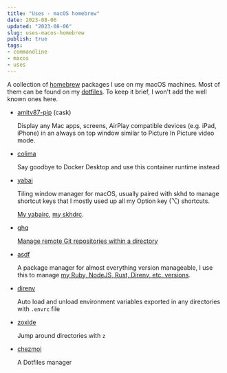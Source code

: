 ```yaml
---
title: "Uses - macOS homebrew"
date: 2023-08-06
updated: "2023-08-06"
slug: uses-macos-homebrew
publish: true
tags:
- commandline
- macos
- uses
---
```


A collection of [homebrew](https://brew.sh) packages I use on my macOS machines. Most of them can be found on my [dotfiles](https://github.com/narze/dotfiles/blob/master/chezmoi/.chezmoiscripts/run_once_after_darwin_10-install-packages.sh.tmpl). To keep it brief, I won't add the well known ones here.

- [amitv87-pip](https://github.com/amitv87/PiP) (cask)

    Display any Mac apps, screens, AirPlay compatible devices (e.g. iPad, iPhone) in an always on top window similar to Picture In Picture video mode.

- [colima](https://github.com/abiosoft/colima)

    Say goodbye to Docker Desktop and use this container runtime instead

- [yabai](https://github.com/koekeishiya/yabai)

    Tiling window manager for macOS, usually paired with skhd to manage shortcut keys that I mostly used up all my Option key (⌥) shortcuts.

    [My yabairc](https://github.com/narze/dotfiles/blob/master/chezmoi/executable_dot_yabairc), [my skhdrc](https://github.com/narze/dotfiles/blob/master/chezmoi/executable_dot_skhdrc).

- [ghq](https://github.com/x-motemen/ghq)

    [Manage remote Git repositories within a directory](./ghq.md)

- [asdf](https://asdf-vm.com)

    A package manager for almost everything version manageable, I use this to manage [my Ruby, NodeJS, Rust, Direnv, etc. versions](https://github.com/narze/dotfiles/blob/master/chezmoi/.chezmoiscripts/run_once_after_darwin_31-install-asdf-plugins-macos.sh.tmpl). 

- [direnv](https://direnv.net)

    Auto load and unload environment variables exported in any directories with `.envrc` file

- [zoxide](https://github.com/ajeetdsouza/zoxide) 

    Jump around directories with `z`

- [chezmoi](https://www.chezmoi.io)

    A Dotfiles manager